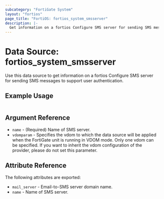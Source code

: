 ```yaml
---
subcategory: "FortiGate System"
layout: "fortios"
page_title: "FortiOS: fortios_system_smsserver"
description: |-
  Get information on a fortios Configure SMS server for sending SMS messages to support user authentication.
---
```


# Data Source: fortios_system_smsserver
Use this data source to get information on a fortios Configure SMS server for sending SMS messages to support user authentication.


## Example Usage

```hcl

```

## Argument Reference

* `name` - (Required) Name of SMS server.
* `vdomparam` - Specifies the vdom to which the data source will be applied when the FortiGate unit is running in VDOM mode. Only one vdom can be specified. If you want to inherit the vdom configuration of the provider, please do not set this parameter.

## Attribute Reference

The following attributes are exported:

* `mail_server` - Email-to-SMS server domain name.
* `name` - Name of SMS server.
